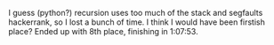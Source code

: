 I guess (python?) recursion uses too much of the stack and segfaults hackerrank, so I lost a bunch of time.  I think I would have been firstish place?  Ended up with 8th place, finishing in 1:07:53.